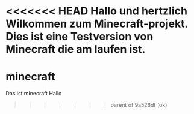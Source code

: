 <<<<<<< HEAD
Hallo und hertzlich Wilkommen zum Minecraft-projekt.
Dies ist eine Testversion von Minecraft die am laufen ist.
=======
# minecraft
Das ist minecraft
Hallo
>>>>>>> parent of 9a526df (ok)
